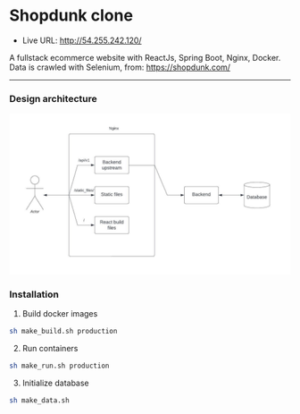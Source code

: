 # Shopdunk clone

- Live URL: http://54.255.242.120/

A fullstack ecommerce website with ReactJs, Spring Boot, Nginx, Docker. Data is crawled with Selenium, from: https://shopdunk.com/

---

### Design architecture

![Architecture](./images/shopdunk_flow.jpeg "Architecture")

### Installation

1. Build docker images

```bash
sh make_build.sh production
```

2. Run containers

```bash
sh make_run.sh production
```

3. Initialize database

```bash
sh make_data.sh
```
